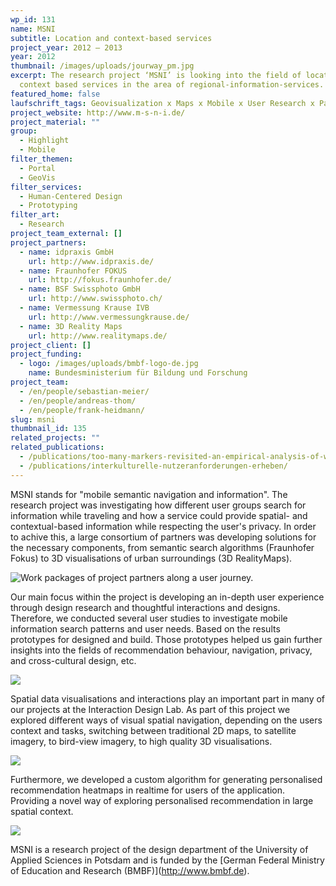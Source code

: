 ```yaml
---
wp_id: 131
name: MSNI
subtitle: Location and context-based services
project_year: 2012 – 2013
year: 2012
thumbnail: /images/uploads/jourway_pm.jpg
excerpt: The research project ‘MSNI’ is looking into the field of location and
  context based services in the area of regional-information-services.
featured_home: false
laufschrift_tags: Geovisualization x Maps x Mobile x User Research x Parametric Design
project_website: http://www.m-s-n-i.de/
project_material: ""
group:
  - Highlight
  - Mobile
filter_themen:
  - Portal
  - GeoVis
filter_services:
  - Human-Centered Design
  - Prototyping
filter_art:
  - Research
project_team_external: []
project_partners:
  - name: idpraxis GmbH
    url: http://www.idpraxis.de/
  - name: Fraunhofer FOKUS
    url: http://fokus.fraunhofer.de/
  - name: BSF Swissphoto GmbH
    url: http://www.swissphoto.ch/
  - name: Vermessung Krause IVB
    url: http://www.vermessungkrause.de/
  - name: 3D Reality Maps
    url: http://www.realitymaps.de/
project_client: []
project_funding:
  - logo: /images/uploads/bmbf-logo-de.jpg
    name: Bundesministerium für Bildung und Forschung
project_team:
  - /en/people/sebastian-meier/
  - /en/people/andreas-thom/
  - /en/people/frank-heidmann/
slug: msni
thumbnail_id: 135
related_projects: ""
related_publications:
  - /publications/too-many-markers-revisited-an-empirical-analysis-of-web-based-methods-for-overcoming-the-problem-of-too-many-markers-in-zoomable-mapping-applications/
  - /publications/interkulturelle-nutzeranforderungen-erheben/
---
```

MSNI stands for "mobile semantic navigation and information". The research project was investigating how different user groups search for information while traveling and how a service could provide spatial- and contextual-based information while respecting the user's privacy. In order to achive this, a large consortium of partners was developing solutions for the necessary components, from semantic search algorithms (Fraunhofer Fokus) to 3D visualisations of urban surroundings (3D RealityMaps).

![Work packages of project partners along a user journey.](/images/uploads/msni-structure.jpg "Work packages of project partners along a user journey.")

Our main focus within the project is developing an in-depth user experience through design research and thoughtful interactions and designs. Therefore, we conducted several user studies to investigate mobile information search patterns and user needs. Based on the results prototypes for designed and build. Those prototypes helped us gain further insights into the fields of recommendation behaviour, navigation, privacy, and cross-cultural design, etc.

![](/images/uploads/msni-präsentation.052.png)

Spatial data visualisations and interactions play an important part in many of our projects at the Interaction Design Lab. As part of this project we explored different ways of visual spatial navigation, depending on the users context and tasks, switching between traditional 2D maps, to satellite imagery, to bird-view imagery, to high quality 3D visualisations.

![](/images/uploads/msni-präsentation.022.png)

Furthermore, we developed a custom algorithm for generating personalised recommendation heatmaps in realtime for users of the application. Providing a novel way of exploring personalised recommendation in large spatial context.

![](/images/uploads/msni-präsentation.044-crop.png)

MSNI is a research project of the design department of the University of Applied Sciences in Potsdam and is funded by the \[German Federal Ministry of Education and Research (BMBF)](http://www.bmbf.de).